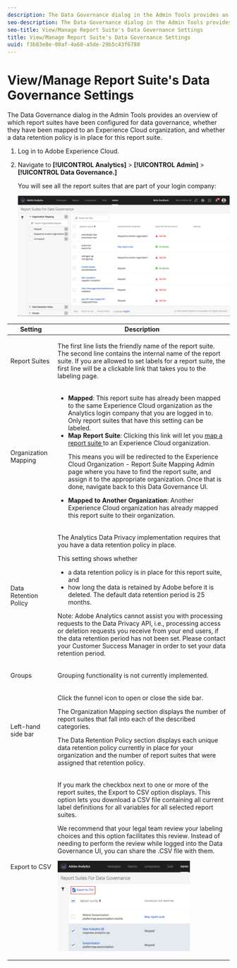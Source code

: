 ```yaml
---
description: The Data Governance dialog in the Admin Tools provides an overview of which report suites have been configured for data governance, whether they have been mapped to an Experience Cloud organization, and whether a data retention policy is in place for this report suite.
seo-description: The Data Governance dialog in the Admin Tools provides an overview of which report suites have been configured for data governance, whether they have been mapped to an Experience Cloud organization, and whether a data retention policy is in place for this report suite.
seo-title: View/Manage Report Suite's Data Governance Settings
title: View/Manage Report Suite's Data Governance Settings
uuid: f3b83e8e-00af-4a60-a5de-29b5c43f6788
---
```


# View/Manage Report Suite's Data Governance Settings

The Data Governance dialog in the Admin Tools provides an overview of which report suites have been configured for data governance, whether they have been mapped to an Experience Cloud organization, and whether a data retention policy is in place for this report suite.

1. Log in to Adobe Experience Cloud. 
1. Navigate to  **[!UICONTROL Analytics]** > **[!UICONTROL Admin]** > **[!UICONTROL Data Governance.]** 

   You will see all the report suites that are part of your login company:

   ![](assets/privacy_setup_an.png)

<table id="table_448292730FF0475E9DCB731882F9A29B"> 
 <thead> 
  <tr> 
   <th colname="col1" class="entry"> Setting </th> 
   <th colname="col2" class="entry"> Description </th> 
  </tr> 
 </thead>
 <tbody> 
  <tr> 
   <td colname="col1"> <p>Report Suites </p> </td> 
   <td colname="col2"> <p>The first line lists the friendly name of the report suite. The second line contains the internal name of the report suite. If you are allowed to set labels for a report suite, the first line will be a clickable link that takes you to the labeling page. </p> </td> 
  </tr> 
  <tr> 
   <td colname="col1"> <p>Organization Mapping </p> </td> 
   <td colname="col2"> 
    <ul id="ul_EF8F613B0C5E42D19DB60BD0C89C114B"> 
     <li id="li_B35EE88555F547EFBF55ADE9D0C9EC3B"><b>Mapped</b>: This report suite has already been mapped to the same Experience Cloud organization as the Analytics login company that you are logged in to. Only report suites that have this setting can be labeled. </li> 
     <li id="li_4E800BF80CFF477BAA091EF272D9071C"><b>Map Report Suite</b>: Clicking this link will let you <a href="https://marketing.adobe.com/resources/help/en_US/mcloud/report-suite-mapping.html"  > map a report suite </a> to an Experience Cloud organization. <p>This means you will be redirected to the Experience Cloud Organization - Report Suite Mapping Admin page where you have to find the report suite, and assign it to the appropriate organization. Once that is done, navigate back to this Data Governance UI. </p> </li> 
     <li id="li_FF825A65D089487BBF5FCB0D74D41CD7"><b>Mapped to Another Organization</b>: Another Experience Cloud organization has already mapped this report suite to their organization. </li> 
    </ul> </td> 
  </tr> 
  <tr> 
   <td colname="col1"> <p>Data Retention Policy </p> </td> 
   <td colname="col2"> <p>The Analytics Data Privacy implementation requires that you have a data retention policy in place. </p> <p>This setting shows whether </p> 
    <ul id="ul_AC1F0827293B47E39BFEC4B1766A0CAC"> 
     <li id="li_3AAD93EA92B94C6180E5AEBC5E4D10FB">a data retention policy is in place for this report suite, and </li> 
     <li id="li_2E8D71905C734F8BB3245FEEDA953B3E">how long the data is retained by Adobe before it is deleted. The default data retention period is 25 months. </li> 
    </ul> <p>Note:  Adobe Analytics cannot assist you with processing requests to the Data Privacy API, i.e., processing access or deletion requests you receive from your end users, if the data retention period has not been set. Please contact your Customer Success Manager in order to set your data retention period. </p> </td> 
  </tr> 
  <tr> 
   <td colname="col1"> <p>Groups </p> </td> 
   <td colname="col2"> <p>Grouping functionality is not currently implemented. </p> </td> 
  </tr> 
  <tr> 
   <td colname="col1"> <p>Left-hand side bar </p> </td> 
   <td colname="col2"> <p>Click the funnel icon to open or close the side bar. </p> <p>The Organization Mapping section displays the number of report suites that fall into each of the described categories. </p> <p>The Data Retention Policy section displays each unique data retention policy currently in place for your organization and the number of report suites that were assigned that retention policy. </p> </td> 
  </tr> 
  <tr> 
   <td colname="col1"> <p>Export to CSV </p> </td> 
   <td colname="col2"> <p>If you mark the checkbox next to one or more of the report suites, the <span class="uicontrol"> Export to CSV </span> option displays. This option lets you download a CSV file containing all current label definitions for all variables for all selected report suites. </p> <p>We recommend that your legal team review your labeling choices and this option facilitates this review. Instead of needing to perform the review while logged into the Data Governance UI, you can share the .CSV file with them. </p> <p><img placement="break"  src="assets/export_csv.png" width="300px" id="image_5FE821B2D07B402D8E0F6FE53D6FC52E" /> </p> </td> 
  </tr> 
 </tbody> 
</table>

